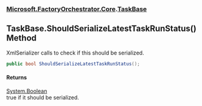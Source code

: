 ### [Microsoft.FactoryOrchestrator.Core](Microsoft_FactoryOrchestrator_Core.md 'Microsoft.FactoryOrchestrator.Core').[TaskBase](TaskBase.md 'Microsoft.FactoryOrchestrator.Core.TaskBase')
## TaskBase.ShouldSerializeLatestTaskRunStatus() Method
XmlSerializer calls to check if this should be serialized.  
```csharp
public bool ShouldSerializeLatestTaskRunStatus();
```
#### Returns
[System.Boolean](https://docs.microsoft.com/en-us/dotnet/api/System.Boolean 'System.Boolean')  
true if it should be serialized.
